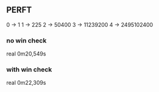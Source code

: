 ## PERFT

0 -> 1
1 -> 225
2 -> 50400
3 -> 11239200
4 -> 2495102400

### no win check
real	0m20,549s

### with win check
real	0m22,309s
